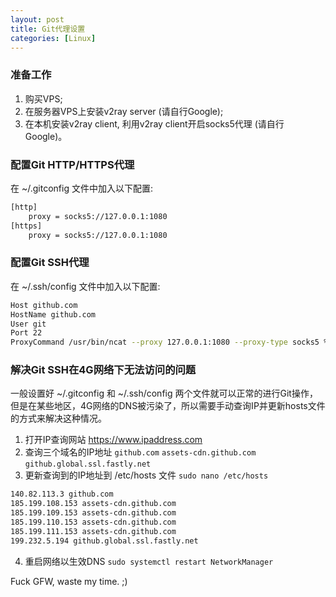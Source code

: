 ```yaml
---
layout: post
title: Git代理设置
categories: [Linux]
---
```


### 准备工作

1. 购买VPS;
2. 在服务器VPS上安装v2ray server (请自行Google);
3. 在本机安装v2ray client, 利用v2ray client开启socks5代理 (请自行Google)。

### 配置Git HTTP/HTTPS代理

在 ~/.gitconfig 文件中加入以下配置:

```Bash
[http]
	proxy = socks5://127.0.0.1:1080
[https]
	proxy = socks5://127.0.0.1:1080
```

### 配置Git SSH代理

在 ~/.ssh/config 文件中加入以下配置:

```Bash
Host github.com
HostName github.com
User git
Port 22
ProxyCommand /usr/bin/ncat --proxy 127.0.0.1:1080 --proxy-type socks5 %h %p
```

### 解决Git SSH在4G网络下无法访问的问题

一般设置好 ~/.gitconfig 和 ~/.ssh/config 两个文件就可以正常的进行Git操作，但是在某些地区，4G网络的DNS被污染了，所以需要手动查询IP并更新hosts文件的方式来解决这种情况。

1. 打开IP查询网站  https://www.ipaddress.com
2. 查询三个域名的IP地址 ```github.com``` ```assets-cdn.github.com``` ```github.global.ssl.fastly.net```
3. 更新查询到的IP地址到 /etc/hosts 文件 ```sudo nano /etc/hosts```

```Bash
140.82.113.3 github.com
185.199.108.153 assets-cdn.github.com
185.199.109.153 assets-cdn.github.com
185.199.110.153 assets-cdn.github.com
185.199.111.153 assets-cdn.github.com
199.232.5.194 github.global.ssl.fastly.net
```

4. 重启网络以生效DNS ```sudo systemctl restart NetworkManager```

Fuck GFW, waste my time. ;)
